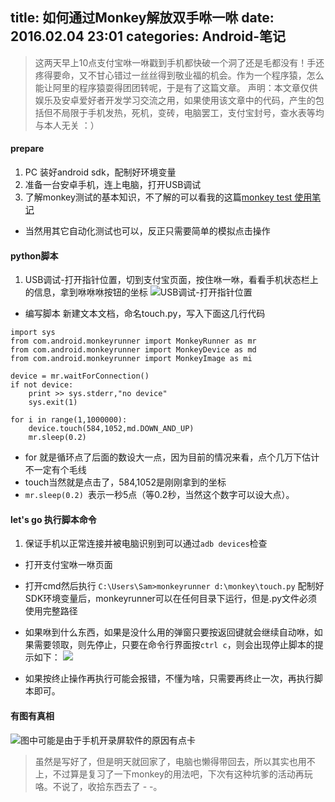 title: 如何通过Monkey解放双手咻一咻
date: 2016.02.04 23:01
categories: Android-笔记
---
> 这两天早上10点支付宝咻一咻戳到手机都快破一个洞了还是毛都没有！手还疼得要命，又不甘心错过一丝丝得到敬业福的机会。作为一个程序猿，怎么能让阿里的程序猿耍得团团转呢，于是有了这篇文章。
声明：本文章仅供娱乐及安卓爱好者开发学习交流之用，如果使用该文章中的代码，产生的包括但不局限于手机发热，死机，变砖，电脑罢工，支付宝封号，查水表等均与本人无关 ：） 

#### prepare
1. PC 装好android sdk，配制好环境变量 
2. 准备一台安卓手机，连上电脑，打开USB调试
3. 了解monkey测试的基本知识，不了解的可以看我的这篇[monkey test 使用笔记](http://www.jianshu.com/p/d414c2320536)
* 当然用其它自动化测试也可以，反正只需要简单的模拟点击操作

#### python脚本
1. USB调试-打开指针位置，切到支付宝页面，按住咻一咻，看看手机状态栏上的信息，拿到咻咻咻按钮的坐标
![USB调试-打开指针位置](http://upload-images.jianshu.io/upload_images/1181400-a95b15f4dab67ce8.png?imageMogr2/auto-orient/strip%7CimageView2/2/w/1240)

* 编写脚本
新建文本文档，命名touch.py，写入下面这几行代码 

```
import sys
from com.android.monkeyrunner import MonkeyRunner as mr
from com.android.monkeyrunner import MonkeyDevice as md
from com.android.monkeyrunner import MonkeyImage as mi

device = mr.waitForConnection()
if not device:
    print >> sys.stderr,"no device"
    sys.exit(1)
	
for i in range(1,1000000):
	device.touch(584,1052,md.DOWN_AND_UP)	
	mr.sleep(0.2) 
```
  * for 就是循环点了后面的数设大一点，因为目前的情况来看，点个几万下估计不一定有个毛线
  *  touch当然就是点击了，584,1052是刚刚拿到的坐标
  * `mr.sleep(0.2) `表示一秒5点（等0.2秒，当然这个数字可以设大点）。


####  let's go 执行脚本命令
1. 保证手机以正常连接并被电脑识别到可以通过`adb devices`检查
* 打开支付宝咻一咻页面
* 打开cmd然后执行
`C:\Users\Sam>monkeyrunner d:\monkey\touch.py`
配制好SDK环境变量后，monkeyrunner可以在任何目录下运行，但是.py文件必须使用完整路径
* 如果咻到什么东西，如果是没什么用的弹窗只要按返回键就会继续自动咻，如果需要领取，则先停止，只要在命令行界面按`ctrl c`，则会出现停止脚本的提示如下：
![](http://upload-images.jianshu.io/upload_images/1181400-ca7420f35959754f.png?imageMogr2/auto-orient/strip%7CimageView2/2/w/1240)

* 如果按终止操作再执行可能会报错，不懂为啥，只需要再终止一次，再执行脚本即可。

#### 有图有真相
![图中可能是由于手机开录屏软件的原因有点卡](http://upload-images.jianshu.io/upload_images/1181400-6915e7725c02fbe5.gif?imageMogr2/auto-orient/strip)



> 虽然是写好了，但是明天就回家了，电脑也懒得带回去，所以其实也用不上，不过算是复习了一下monkey的用法吧，下次有这种坑爹的活动再玩咯。不说了，收拾东西去了 - -。
